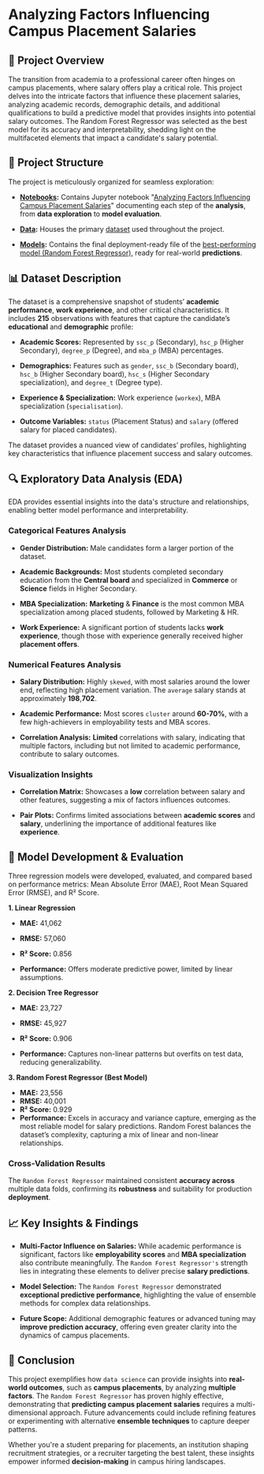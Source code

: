# Analyzing Factors Influencing Campus Placement Salaries

## 📌 Project Overview

The transition from academia to a professional career often hinges on campus placements, where salary offers play a critical role. This project delves into the intricate factors that influence these placement salaries, analyzing academic records, demographic details, and additional qualifications to build a predictive model that provides insights into potential salary outcomes. The Random Forest Regressor was selected as the best model for its accuracy and interpretability, shedding light on the multifaceted elements that impact a candidate's salary potential.

## 📂 Project Structure

The project is meticulously organized for seamless exploration:

+ **[Notebooks](https://github.com/Waliid18/Walid-Lahlali-Data-Science-Portfolio/tree/main/Data-Science-Projects/03%20-%20Machine-Learning-Projects/01%20-%20Analyzing%20Factors%20Influencing%20Campus%20Placement%20Salaries/01%20-%20Notebooks):** Contains Jupyter notebook "[Analyzing Factors Influencing Campus Placement Salaries](https://github.com/Waliid18/Walid-Lahlali-Data-Science-Portfolio/blob/main/Data-Science-Projects/03%20-%20Machine-Learning-Projects/01%20-%20Analyzing%20Factors%20Influencing%20Campus%20Placement%20Salaries/01%20-%20Notebooks/Analyzing%20Factors%20Influencing%20Campus%20Placement%20Salaries.ipynb)" documenting each step of the **analysis**, from **data exploration** to **model evaluation**.

+ **[Data](https://github.com/Waliid18/Walid-Lahlali-Data-Science-Portfolio/tree/main/Data-Science-Projects/03%20-%20Machine-Learning-Projects/01%20-%20Analyzing%20Factors%20Influencing%20Campus%20Placement%20Salaries/02%20-%20Data):** Houses the primary [dataset](https://github.com/Waliid18/Walid-Lahlali-Data-Science-Portfolio/blob/main/Data-Science-Projects/03%20-%20Machine-Learning-Projects/01%20-%20Analyzing%20Factors%20Influencing%20Campus%20Placement%20Salaries/02%20-%20Data/Placement_Data_Full_Class_1.csv) used throughout the project.

+ **[Models](https://github.com/Waliid18/Walid-Lahlali-Data-Science-Portfolio/tree/main/Data-Science-Projects/03%20-%20Machine-Learning-Projects/01%20-%20Analyzing%20Factors%20Influencing%20Campus%20Placement%20Salaries/03%20-%20Models):** Contains the final deployment-ready file of the [best-performing model (Random Forest Regressor)](https://github.com/Waliid18/Walid-Lahlali-Data-Science-Portfolio/blob/main/Data-Science-Projects/03%20-%20Machine-Learning-Projects/01%20-%20Analyzing%20Factors%20Influencing%20Campus%20Placement%20Salaries/03%20-%20Models/random_forest_model.pkl), ready for real-world **predictions**.

## 📊 Dataset Description

The dataset is a comprehensive snapshot of students’ **academic performance**, **work experience**, and other critical characteristics. It includes **215** observations with features that capture the candidate’s **educational** and **demographic** profile:

+ **Academic Scores:** Represented by `ssc_p` (Secondary), `hsc_p` (Higher Secondary), `degree_p` (Degree), and `mba_p` (MBA) percentages.
  
+ **Demographics:** Features such as `gender`, `ssc_b` (Secondary board), `hsc_b` (Higher Secondary board), `hsc_s` (Higher Secondary specialization), and `degree_t` (Degree type).
  
+ **Experience & Specialization:** Work experience (`workex`), MBA specialization (`specialisation`).
  
+ **Outcome Variables:** `status` (Placement Status) and `salary` (offered salary for placed candidates).
  
The dataset provides a nuanced view of candidates’ profiles, highlighting key characteristics that influence placement success and salary outcomes.

## 🔍 Exploratory Data Analysis (EDA)

EDA provides essential insights into the data's structure and relationships, enabling better model performance and interpretability.

### Categorical Features Analysis

+ **Gender Distribution:** Male candidates form a larger portion of the dataset.
  
+ **Academic Backgrounds:** Most students completed secondary education from the **Central board** and specialized in **Commerce** or **Science** fields in Higher Secondary.
  
+ **MBA Specialization:** **Marketing** & **Finance** is the most common MBA specialization among placed students, followed by Marketing & HR.
  
+ **Work Experience:** A significant portion of students lacks **work experience**, though those with experience generally received higher **placement offers**.
  
### Numerical Features Analysis

+ **Salary Distribution:** Highly `skewed`, with most salaries around the lower end, reflecting high placement variation. The `average` salary stands at approximately **198**,**702**.
  
+ **Academic Performance:** Most scores `cluster` around **60-70%**, with a few high-achievers in employability tests and MBA scores.
  
+ **Correlation Analysis:** **Limited** correlations with salary, indicating that multiple factors, including but not limited to academic performance, contribute to salary outcomes.
  
### Visualization Insights

+ **Correlation Matrix:** Showcases a **low** correlation between salary and other features, suggesting a mix of factors influences outcomes.
  
+ **Pair Plots:** Confirms limited associations between **academic scores** and **salary**, underlining the importance of additional features like **experience**.

## 🚀 Model Development & Evaluation

Three regression models were developed, evaluated, and compared based on performance metrics: Mean Absolute Error (MAE), Root Mean Squared Error (RMSE), and R² Score.

**1. Linear Regression**
   
+ **MAE:** 41,062
  
+ **RMSE:** 57,060
  
+ **R² Score:** 0.856
  
+ **Performance:** Offers moderate predictive power, limited by linear assumptions.
  
**2. Decision Tree Regressor**

+ **MAE:** 23,727
  
+ **RMSE:** 45,927
  
+ **R² Score:** 0.906
  
+ **Performance:** Captures non-linear patterns but overfits on test data, reducing generalizability.

**3. Random Forest Regressor (Best Model)**

+ **MAE:** 23,556
+ **RMSE:** 40,001
+ **R² Score:** 0.929
+ **Performance:** Excels in accuracy and variance capture, emerging as the most reliable model for salary predictions. Random Forest balances the dataset’s complexity, capturing a mix of linear and non-linear relationships.
  
### Cross-Validation Results

The `Random Forest Regressor` maintained consistent **accuracy across** multiple data folds, confirming its **robustness** and suitability for production **deployment**.

## 📈 Key Insights & Findings

+ **Multi-Factor Influence on Salaries:** While academic performance is significant, factors like **employability scores** and **MBA specialization** also contribute meaningfully. The `Random Forest Regressor's` strength lies in integrating these elements to deliver precise **salary predictions**.
  
+ **Model Selection:** The `Random Forest Regressor` demonstrated **exceptional predictive performance**, highlighting the value of ensemble methods for complex data relationships.
  
+ **Future Scope:** Additional demographic features or advanced tuning may **improve prediction accuracy**, offering even greater clarity into the dynamics of campus placements.

## 🔑 Conclusion

This project exemplifies how `data science` can provide insights into **real-world outcomes**, such as **campus placements**, by analyzing **multiple factors**. The `Random Forest Regressor` has proven highly effective, demonstrating that **predicting campus placement salaries** requires a multi-dimensional approach. Future advancements could include refining features or experimenting with alternative **ensemble techniques** to capture deeper patterns.

Whether you're a student preparing for placements, an institution shaping recruitment strategies, or a recruiter targeting the best talent, these insights empower informed **decision-making** in campus hiring landscapes.
